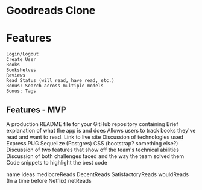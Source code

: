 # Goodreads Clone

# Features
    Login/Logout
    Create User
    Books
    Bookshelves
    Reviews
    Read Status (will read, have read, etc.)
    Bonus: Search across multiple models
    Bonus: Tags

Features - MVP
------------


A production README file for your GitHub repository containing
Brief explanation of what the app is and does
    Allows users to track books they've read and want to read.
Link to live site
Discussion of technologies used
    Express
    PUG
    Sequelize (Postgres)
    CSS (bootstrap? something else?)
Discussion of two features that show off the team's technical abilities
Discussion of both challenges faced and the way the team solved them
Code snippets to highlight the best code


name ideas
    mediocreReads
    DecentReads
    SatisfactoryReads
    wouldReads (In a time before Netflix)
    netReads
